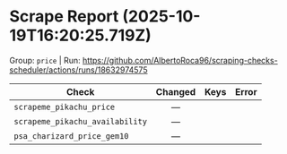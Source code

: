 # Scrape Report (2025-10-19T16:20:25.719Z)

Group: `price`  |  Run: https://github.com/AlbertoRoca96/scraping-checks-scheduler/actions/runs/18632974575

| Check | Changed | Keys | Error |
|---|:---:|:--|:--|
| `scrapeme_pikachu_price` | — |  |  |
| `scrapeme_pikachu_availability` | — |  |  |
| `psa_charizard_price_gem10` | — |  |  |
